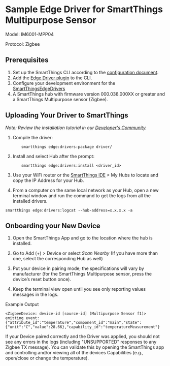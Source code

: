 # Sample Edge Driver for SmartThings Multipurpose Sensor
Model: IM6001-MPP04

Protocol: Zigbee

## Prerequisites
1. Set up the SmartThings CLI according to the [configuration document](https://github.com/SmartThingsCommunity/smartthings-cli/blob/master/packages/cli/doc/configuration.md).
2. Add the [Edge Driver plugin](https://github.com/SmartThingsCommunity/edge-alpha-cli-plugin#set-up) to the CLI.
3. Configure your development environment for the [SmartThingsEdgeDrivers](https://github.com/SmartThingsCommunity/SmartThingsEdgeDriversBeta)
4. A SmartThings hub with firmware version 000.038.000XX or greater and a SmartThings Multipurpose sensor (Zigbee).

## Uploading Your Driver to SmartThings
_Note: Review the installation tutorial in our [Developer's Community](https://community.smartthings.com/t/creating-drivers-for-zigbee-devices-with-smartthings-edge/229502)._

1. Compile the driver:
```
       smartthings edge:drivers:package driver/
```
2. Install and select Hub after the prompt:
```
       smartthings edge:drivers:install <driver_id>
```
3. Use your WiFi router or the [SmartThings IDE](https://account.smartthings.com/login) > My Hubs to locate and copy the IP Address for your Hub.

4. From a computer on the same local network as your Hub, open a new terminal window and run the command to get the logs from all the installed drivers.
```
smartthings edge:drivers:logcat --hub-address=x.x.x.x -a
```

## Onboarding your New Device
1. Open the SmartThings App and go to the location where the hub is installed.
2. Go to Add (+) > Device or select _Scan Nearby_ (If you have more than one, select the corresponding Hub as well)

3. Put your device in pairing mode; the specifications will vary by manufacturer (for the SmartThings Multipurpose sensor, press the device’s reset button once).
4. Keep the terminal view open until you see only reporting values messages in the logs.

Example Output
```
<ZigbeeDevice: device-id [source-id] (Multipurpose Sensor f1)> emitting event: {"attribute_id":"temperature","component_id":"main","state":{"unit":"C","value":28.66},"capability_id":"temperatureMeasurement"}
```

If your Device paired correctly and the Driver was applied, you should not see any errors in the logs (including "UNSUPPORTED" responses to any Zigbee TX message). You can validate this by opening the SmartThings app and controlling and/or viewing all of the devices Capabilities (e.g., open/close or change the temperature).
